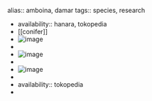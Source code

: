 alias:: amboina, damar
tags:: species, research

- availability:: hanara, tokopedia
- [[conifer]]
- ![image](https://ipfs.io/ipfs/QmPkab6xb3rFSUgzBYKfgRYeotbm6FY91UAGWyFMyxQ9Sk)
-
- ![image](https://ipfs.io/ipfs/QmYr22z4LNWX4RvGFCFhheHhv9Yh2iSQK5GzJqzZXondDi)
-
- ![image](https://ipfs.io/ipfs/QmeSKe6aSJ3oDbvPfhiMkmvNqLKqwmNAKDPgQZW3Y1NnnR)
-
- availability:: tokopedia
-